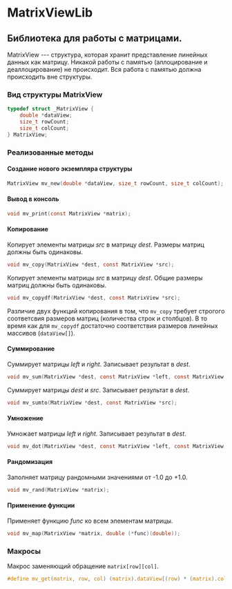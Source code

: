 # MatrixViewLib
## Библиотека для работы с матрицами.
MatrixView --- структура, которая хранит представление линейных данных как матрицу.
Никакой работы с памятью (аллоцирование и деаллоцирование) не происходит.
Вся работа с памятью должна происходить вне структуры.

### Вид структуры MatrixView
```C
typedef struct _MatrixView {
    double *dataView;
    size_t rowCount;
    size_t colCount;
} MatrixView;
```

### Реализованные методы
#### Создание нового экземпляра структуры
```C
MatrixView mv_new(double *dataView, size_t rowCount, size_t colCount);
```
#### Вывод в консоль
```C
void mv_print(const MatrixView *matrix);
```

#### Копирование
Копирует элементы матрицы *src* в матрицу *dest*. Размеры матриц должны быть одинаковы.
```C
void mv_copy(MatrixView *dest, const MatrixView *src);
```

Копирует элементы матрицы *src* в матрицу *dest*. Общие размеры матриц должны быть одинаковы.
```C
void mv_copydf(MatrixView *dest, const MatrixView *src);
```

Различие двух функций копирования в том, что `mv_copy` требует строгого соответсвия размеров
матриц (количества строк и столбцов). В то время как для `mv_copydf` достаточно соответствия
размеров линейных массивов (`dataView[]`).

#### Суммирование
Суммирует матрицы *left* и *right*. Записывает результат в *dest*.
```C
void mv_sum(MatrixView *dest, const MatrixView *left, const MatrixView *right);
```

Суммирует матрицы *dest* и *src*. Записывает результат в *dest*.
```C
void mv_sumto(MatrixView *dest, const MatrixView *src);
```

#### Умножение
Умножает матрицы *left* и *right*. Записывает результат в *dest*.
```C
void mv_dot(MatrixView *dest, const MatrixView *left, const MatrixView *right);
```

#### Рандомизация
Заполняет матрицу рандомными значениями от -1.0 до +1.0.
```C
void mv_rand(MatrixView *matrix);
```

#### Применение функции
Применяет функцию *func* ко всем элементам матрицы.
```C
void mv_map(MatrixView *matrix, double (*func)(double));
```

### Макросы
Макрос заменяющий обращение `matrix[row][col]`. 
```C
#define mv_get(matrix, row, col) (matrix).dataView[(row) * (matrix).colCount + (col)]
```
